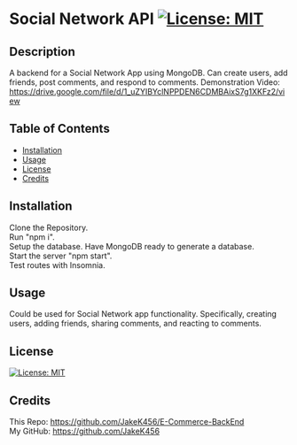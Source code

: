 # Social Network API [![License: MIT](https://img.shields.io/badge/License-MIT-yellow.svg)](https://opensource.org/licenses/MIT)

## Description

A backend for a Social Network App using MongoDB. Can create users, add friends, post comments, and respond to comments.
Demonstration Video: https://drive.google.com/file/d/1_uZYIBYclNPPDEN6CDMBAixS7g1XKFz2/view

## Table of Contents

- [Installation](#installation)
- [Usage](#usage)
- [License](#license)
- [Credits](#credits)

## Installation

Clone the Repository.  
Run "npm i".  
Setup the database. Have MongoDB ready to generate a database.  
Start the server "npm start".  
Test routes with Insomnia.

## Usage

Could be used for Social Network app functionality. Specifically, creating users, adding friends, sharing comments, and reacting to comments.

## License

[![License: MIT](https://img.shields.io/badge/License-MIT-yellow.svg)](https://opensource.org/licenses/MIT)

## Credits

This Repo: https://github.com/JakeK456/E-Commerce-BackEnd  
My GitHub: https://github.com/JakeK456
